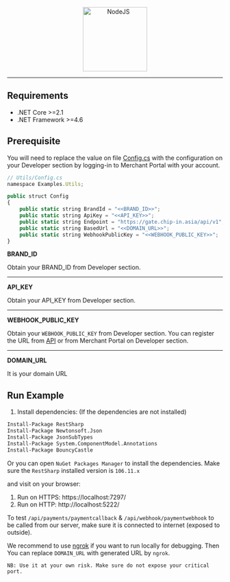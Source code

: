 <div align="center">
    <a href="https://code.visualstudio.com/docs/languages/csharp">
        <img
            alt="NodeJS"
            src="https://upload.wikimedia.org/wikipedia/commons/thumb/0/0d/C_Sharp_wordmark.svg/2048px-C_Sharp_wordmark.svg.png"
            width="150">
    </a>
</div>

---

## Requirements
* .NET Core >=2.1
* .NET Framework >=4.6

## Prerequisite
You will need to replace the value on file [Config.cs](./Utils/Config.cs) with the configuration on your Developer section by logging-in to Merchant Portal with your account.

```javascript
// Utils/Config.cs
namespace Examples.Utils;

public struct Config
{
    public static string BrandId = "<<BRAND_ID>>";
    public static string ApiKey = "<<API_KEY>>";
    public static string Endpoint = "https://gate.chip-in.asia/api/v1";
    public static string BasedUrl = "<<DOMAIN_URL>>";
    public static string WebhookPublicKey = "<<WEBHOOK_PUBLIC_KEY>>";
}
```

**BRAND_ID**

Obtain your BRAND_ID from Developer section.

---
**API_KEY**

Obtain your API_KEY from Developer section.

---

**WEBHOOK_PUBLIC_KEY**

Obtain your `WEBHOOK_PUBLIC_KEY` from Developer section. You can register the URL from [API](https://developer.chip-in.asia/api) or from Merchant Portal on Developer section.

---

**DOMAIN_URL**

It is your domain URL

## Run Example
1. Install dependencies: (If the dependencies are not installed)
```bash
Install-Package RestSharp
Install-Package Newtonsoft.Json
Install-Package JsonSubTypes
Install-Package System.ComponentModel.Annotations
Install-Package BouncyCastle
```

Or you can open `NuGet Packages Manager` to install the dependencies. Make sure the `RestSharp` installed version is `106.11.x`

and visit on your browser:
 1. Run on HTTPS: https://localhost:7297/
 2. Run on HTTP: http://localhost:5222/

To test `/api/payments/paymentcallback` & `/api/webhook/paymentwebhook` to be called from our server, make sure it is connected to internet (exposed to outside). 

We recommend to use [ngrok](https://ngrok.com/) if you want to run locally for debugging. Then You can replace `DOMAIN_URL` with generated URL by `ngrok`. 

`NB: Use it at your own risk. Make sure do not expose your critical port.`